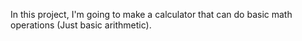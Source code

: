 In this project, I'm going to make a calculator that can do basic math operations (Just basic arithmetic).
